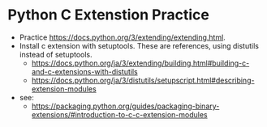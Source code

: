 # Python C Extenstion Practice

* Practice https://docs.python.org/3/extending/extending.html. 
* Install c extension with setuptools. These are references, using distutils instead of setuptools.
  * https://docs.python.org/ja/3/extending/building.html#building-c-and-c-extensions-with-distutils
  * https://docs.python.org/ja/3/distutils/setupscript.html#describing-extension-modules
* see:
  * https://packaging.python.org/guides/packaging-binary-extensions/#introduction-to-c-c-extension-modules 